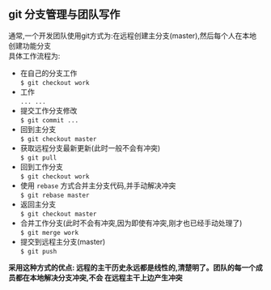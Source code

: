 ## git 分支管理与团队写作  
    
通常,一个开发团队使用git方式为:在远程创建主分支(master),然后每个人在本地创建功能分支  
具体工作流程为:  
    
- 在自己的分支工作  
    `$ git checkout work`  
- 工作  
    `... ...`  
- 提交工作分支修改  
    `$ git commit ...`  
- 回到主分支  
    `$ git checkout master`  
- 获取远程分支最新更新(此时一般不会有冲突)  
    `$ git pull`  
- 回到工作分支  
    `$ git checkout work`  
- 使用 `rebase` 方式合并主分支代码,并手动解决冲突  
    `$ git rebase master`  
- 返回主分支  
    `$ git checkout master`  
- 合并工作分支(此时不会有冲突,因为即使有冲突,刚才也已经手动处理了)  
    `$ git merge work`  
- 提交到远程主分支(master)  
    `$ git push`  
    
    
**采用这种方式的优点: 远程的主干历史永远都是线性的,清楚明了。团队的每一个成员都在本地解决分支冲突,不会  在远程主干上边产生冲突**  

